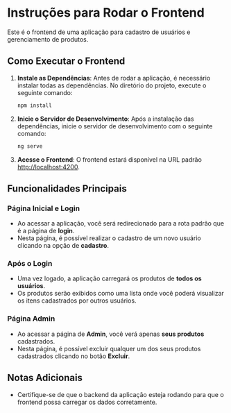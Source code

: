 # Instruções para Rodar o Frontend

Este é o frontend de uma aplicação para cadastro de usuários e gerenciamento de produtos.

## Como Executar o Frontend

1. **Instale as Dependências**: Antes de rodar a aplicação, é necessário instalar todas as dependências. No diretório do projeto, execute o seguinte comando:

   ```bash
   npm install
   ```

2. **Inicie o Servidor de Desenvolvimento**: Após a instalação das dependências, inicie o servidor de desenvolvimento com o seguinte comando:

   ```bash
   ng serve
   ```

3. **Acesse o Frontend**: O frontend estará disponível na URL padrão [http://localhost:4200](http://localhost:4200).

## Funcionalidades Principais

### Página Inicial e Login

- Ao acessar a aplicação, você será redirecionado para a rota padrão que é a página de **login**.
- Nesta página, é possível realizar o cadastro de um novo usuário clicando na opção de **cadastro**.

### Após o Login

- Uma vez logado, a aplicação carregará os produtos de **todos os usuários**.
- Os produtos serão exibidos como uma lista onde você poderá visualizar os itens cadastrados por outros usuários.

### Página Admin

- Ao acessar a página de **Admin**, você verá apenas **seus produtos** cadastrados.
- Nesta página, é possível excluir qualquer um dos seus produtos cadastrados clicando no botão **Excluir**.

## Notas Adicionais

- Certifique-se de que o backend da aplicação esteja rodando para que o frontend possa carregar os dados corretamente.
